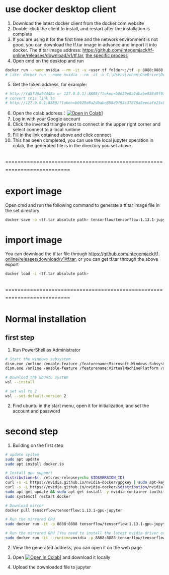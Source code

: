 # use docker desktop client

1. Download the latest docker client from the docker.com website
2. Double-click the client to install, and restart after the installation is complete
3. If you are using it for the first time and the network environment is not good, you can download the tf.tar image in advance and import it into docker. The tf.tar image address: https://github.com/integemjack/tf-online/releases/download/v1/tf.tar, [the specific process](https://github.com/integemjack/tf-online#import-image)
4. Open cmd on the desktop and run

```bash
docker run --name nvidia --rm -it -v <user tf folder>:/tf -p 8888:8888 tensorflow/tensorflow:1.13.1-jupyter
# like: docker run --name nvidia --rm -it -v C:\Users\zehon\OneDrive\Desktop\tf:/tf -p 8888:8888 tensorflow/tensorflow:1.13.1-jupyter
```

5. Get the token address, for example:

```bash
# http://(d57d8a94448a or 127.0.0.1):8888/?token=b0629e8a2dbabe858d9f93c37878a3eecafe23c80d30
# convert this link to
# http://127.0.0.1:8888/?token=b0629e8a2dbabe858d9f93c37878a3eecafe23c80d30
```

6. Open the colab address：<a href="https://colab.research.google.com/github/integemjack/tf-online/blob/main/aiy_retrain_classification.ipynb" target="_blank">![Open in Colab](https://colab.research.google.com/assets/colab-badge.svg)]</a>
7. Log in with your Google account
8. Click the inverted triangle next to connect in the upper right corner and select connect to a local runtime
9. Fill in the link obtained above and click connect
10. This has been completed, you can use the local jupyter operation in colab, the generated file is in the directory you set above


## ------------------------------------------------------------------------

# export image

Open cmd and run the following command to generate a tf.tar image file in the set directory

```bash
docker save -o <tf.tar absolute path> tensorflow/tensorflow:1.13.1-jupyter
```

# import image

You can download the tf.tar file through https://github.com/integemjack/tf-online/releases/download/v1/tf.tar, or you can get tf.tar through the above export

```bash
docker load -i <tf.tar absolute path>
```

## ------------------------------------------------------------------------


# Normal installation
## first step

1. Run PowerShell as Administrator

```bash
# Start the windows subsystem
dism.exe /online /enable-feature /featurename:Microsoft-Windows-Subsystem-Linux /all /norestart
dism.exe /online /enable-feature /featurename:VirtualMachinePlatform /all /norestart

# Download the ubuntu system
wsl --install

# set wsl to 2
wsl --set-default-version 2

```

2. Find ubuntu in the start menu, open it for initialization, and set the account and password

# second step

1. Building on the first step

```bash
# update system
sudo apt update
sudo apt install docker.io

# Install gpu support
distribution=$(. /etc/os-release;echo $ID$VERSION_ID)
curl -s -L https://nvidia.github.io/nvidia-docker/gpgkey | sudo apt-key add -
curl -s -L https://nvidia.github.io/nvidia-docker/$distribution/nvidia-docker.list | sudo tee /etc/apt/sources.list.d/nvidia-docker.list
sudo apt-get update && sudo apt-get install -y nvidia-container-toolkit
sudo systemctl restart docker

# Download mirror
docker pull tensorflow/tensorflow:1.13.1-gpu-jupyter

# Run the mirrored CPU
sudo docker run -it -p 8888:8888 tensorflow/tensorflow:1.13.1-gpu-jupyter

# Run the mirrored GPU [You need to install the latest nvidia driver on your computer]
sudo docker run -it --runtime=nvidia -p 8888:8888 tensorflow/tensorflow:1.13.1-gpu-jupyter
```

2. View the generated address, you can open it on the web page

3. Open <a href="https://colab.research.google.com/github/integemjack/tf-online/blob/main/aiy_retrain_classification.ipynb" target="_blank">![Open in Colab](https://colab.research.google.com/assets/colab-badge.svg)]</a> and download it locally

4. Upload the downloaded file to jupyter


